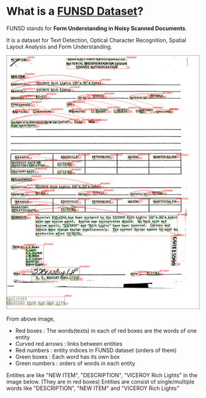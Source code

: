 
# What is a [FUNSD Dataset](https://guillaumejaume.github.io/FUNSD/)?
FUNSD stands for **Form Understanding in Noisy Scanned Documents**.

It is a dataset for Text Detection, Optical Character Recognition, Spatial Layout Analysis and Form Understanding.

![sample2](../../assets/funsd_vis_sample/716552.jpeg)

From above image,
 - Red boxes : The words(texts) in each of red boxes are the words of one entity
 - Curved red arrows : links between entities
 - Red numbers : entity indices in FUNSD dataset (orders of them)
 - Green boxes : Each word has its own box
 - Green numbers : orders of words in each entity

Entities are like "NEW ITEM", "DESCRIPTION", "VICEROY Rich Lights" in the image below. (They are in red boxes)
Entities are consist of single/multiple words like "DESCRIPTION", "NEW ITEM" and "VICEROY Rich Lights"
